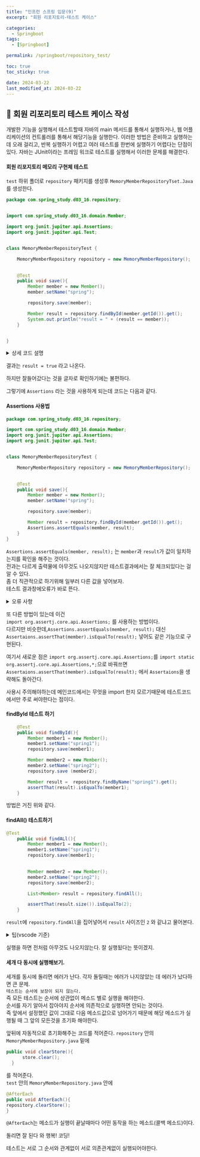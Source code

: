 ```yaml
---
title: "인프런 스프링 입문(9)"
excerpt: "회원 리포지토리-테스트 케이스"

categories:
  - Springboot
tags:
  - [Springboot]

permalink: /springboot/repository_test/

toc: true
toc_sticky: true

date: 2024-03-22
last_modified_at: 2024-03-22
---
```


## 🦥 회원 리포리토리 테스트 케이스 작성
개발한 기능을 실행해서 테스트할때 자바의 main 메서드를 통해서 실행하거나, 웹 어플리케이션의 컨트롤러를 통해서 해당기능을 실행한다. 이러한 방법은 준비하고 실행하는 데 오래 걸리고, 반복 실행하기 어렵고 여러 테스트를 한번에 실행하기 어렵다는 단점이 있다. 자바는 JUnit이라는 프레임 워크로 테스트를 실행해서 이러한 문제를 해결한다.

#### 회원 리포지토리 메모리 구현체 테스트
`test` 하위 폴더로  `repository` 패키지를 생성후 `MemoryMemberRepositoryTset.Java`를 생성한다.

``` java
package com.spring_study.d03_16.repository;


import com.spring_study.d03_16.domain.Member;

import org.junit.jupiter.api.Assertions;
import org.junit.jupiter.api.Test;


class MemoryMemberRepositoryTest {

    MemoryMemberRepository repository = new MemoryMemberRepository();

    
    @Test
    public void save(){
        Member member = new Member();
        member.setName("spring");

        repository.save(member);

        Member result = repository.findById(member.getId()).get();
        System.out.println("result = " + (result == member));
    }


}

```
<details>
<summary>상세 코드 설명</summary>
<div markdown="1">

- <code>MemoryMemberRepository repository = new MemoryMemberRepository();</code>  
-> repositroy를 객체처럼 사용해도 된다.

- <code>import org.junit.jupiter.api.Test; 
 @Test
</code>  
-> test를 지원해주는 클래스이다.

- <code>member.setName("spring");  
repository.save(member);
</code>  
-> `member`을 도메인 폴더에서 상속받은 member 객체에 spring 이라는 이름을 설정해주고  
repository에 저장한다.

- <code>Member result = repository.findById(member.getId()).get();</code>  
-> result 안에 repository의 findById를 이용해서 member 안의 id를 result 에 넣어준다.

</div>
</details>

결과는 `result = true` 라고 나온다.

하지만 잘들어갔다는 것을 글자로 확인하기에는 불편하다.

그렇기에 `Assertions` 라는 것을 사용하게 되는데 코드는 다음과 같다.
#### Assertions 사용법
``` java
package com.spring_study.d03_16.repository;

import com.spring_study.d03_16.domain.Member;
import org.junit.jupiter.api.Assertions;
import org.junit.jupiter.api.Test;


class MemoryMemberRepositoryTest {

    MemoryMemberRepository repository = new MemoryMemberRepository();

    
    @Test
    public void save(){
        Member member = new Member();
        member.setName("spring");

        repository.save(member);

        Member result = repository.findById(member.getId()).get();
        Assertions.assertEquals(member, result);
    }
}

```
`Assertions.assertEquals(member, result);` 는 `member`과 `result`가 값이 일치하는지를 확인을 해주는 것이다.  
전과는 다르게 출력물에 아무것도 나오지않지만 테스트결과에서는 잘 체크되있다는 걸 알 수 있다.  
좀 더 직관적으로 하기위해 일부러 다른 값을 넣어보자.  
 테스트 결과창에오류가 바로 뜬다. 
 

<details>
<summary>오류 사항</summary>
<div markdown="1">

<img src = "https://github.com/garusitell/utterances/assets/155941254/5a0eec97-fda1-4a7b-8485-95119d4a0ccf">
</div>
</details>  

  


또 다른 방법이 있는데 이건   
`import org.assertj.core.api.Assertions;` 를 사용하는 방법이다.  
다르지만 비슷한데,`Assertions.assertEquals(member, result);`
대신 `Assertaions.assertThat(member).isEqualTo(result);` 넣어도 같은 기능으로 구현된다. 

여기서 새로운 점은 `import org.assertj.core.api.Assertions;`를
`import static org.assertj.core.api.Assertions,*;`으로 바꿔쓰면 `Assertaions.assertThat(member).isEqualTo(result);` 에서 `Assertaions`을 생략해도 돌아간다.   

사용시 주의해야하는데 메인코드에서는 무엇을 import 한지 모르기때문에 테스트코드에서만 주로 써야한다는 점이다.

#### findById 테스트 하기
```java   
    @Test
    public void findById(){
        Member member1 = new Member();
        member1.setName("spring1");
        repository.save(member1);

        Member member2 = new Member();
        member2.setName("spring2");
        repository.save (member2);

        Member result =  repository.findByName("spring1").get();
        assertThat(result).isEqualTo(member1);
    }
```
방법은 거진 위와 같다. 

#### findAll() 테스트하기
```java
@Test
    public void findALl(){
        Member member1 = new Member();
        member1.setName("spring1");
        repository.save(member1);

        
        Member member2 = new Member();
        member2.setName("spring2");
        repository.save(member2);

        List<Member> result = repository.findAll();

        assertThat(result.size()).isEqualTo(2);
    }
```
`result`에 `repository.findAll`을 집어넣어서 `result` 사이즈인 `2` 와 같냐고 물어본다.

<details>
<summary>팁(vscode 기준)</summary>
<div markdown="1">

`repository.findAll();`을 작성할때,CTRL+SHIFT+R을 입력한뒤에  
`assign statement to new local variable`를 입력하면 자동으로 list를 만들어준다 와 ! 신세계!
</div>
</details>  

실행을 하면 전처럼 아무것도 나오지않는다. 잘 실행됬다는 뜻이겠지.

#### 세개 다 동시에 실행해보기.
세개를 동시에 돌리면 에러가 난다. 각자 돌릴때는 에러가 나지않았는 데 에러가 났다하면 큰 문제.  
`테스트는 순서에 보장이 되지 않는다.`  
즉 모든 테스트는 순서에 상관없이 메소드 별로 실행을 해야한다.  
순서를 자기 알아서 잡아야지 순서에 의존적으로 실행하면 안되는 것이다.  
즉 앞에서 설정했던 값이 그대로 다음 메소드값으로 넘어가기 때문에 해당 메소드가 실행될 때 그 앞의 모든것을 초기화 해야한다.

앞뒤에 자동적으로 초기화해주는 코드를 적어준다.
`repository` 안의 `MemoryMemberRepository.java` 밑에
``` java
public void clearStore(){
      store.clear();
  }
```  
를 적어준다.  
`test` 안의 `MemoryMemberRepository.java` 안에
``` java
@AfterEach 
public void AfterEach(){   
repository.clearStore();
}
```
`@AfterEach`는 메소드가 실행이 끝날때마다 어떤 동작을 하는 메소드(콜백 메소드)이다.

돌리면 잘 된다 와 행복! 코딩!

테스트는  서로 그 순서와 관계없이 서로 의존관계없이 실행되어야한다.